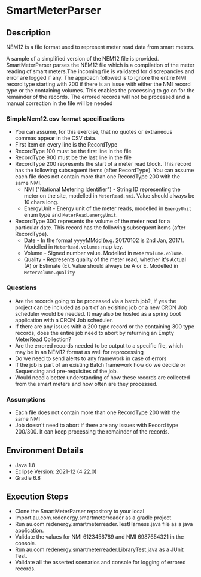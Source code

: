 # SmartMeterParser


## Description


NEM12 is a file format used to represent meter read data from smart meters.

A sample of a simplified version of the NEM12 file is provided. SmartMeterParser parses the NEM12 file which is a compilation of the meter reading of smart meters.The incoming file is validated for discrepancies and error are logged if any. The approach followed is to ignore the entire NMI record type starting with 200 if there is an issue with either the NMI record type or the containing volumes. This enables the processing to go on for the remainder of the records. The errored records will not be processed and a manual correction in the file will be needed


### SimpleNem12.csv format specifications
* You can assume, for this exercise, that no quotes or extraneous commas appear in the CSV data.
* First item on every line is the RecordType
* RecordType 100 must be the first line in the file
* RecordType 900 must be the last line in the file
* RecordType 200 represents the start of a meter read block.  This record has the following subsequent items (after RecordType).
You can assume each file does not contain more than one RecordType 200 with the same NMI.
  * NMI ("National Metering Identifier") - String ID representing the meter on the site, modelled in `MeterRead.nmi`.  Value should always be 10 chars long.
  * EnergyUnit - Energy unit of the meter reads, modelled in `EnergyUnit` enum type and `MeterRead.energyUnit`.
* RecordType 300 represents the volume of the meter read for a particular date.  This record has the following subsequent items (after RecordType).
  * Date - In the format yyyyMMdd (e.g. 20170102 is 2nd Jan, 2017).  Modelled in `MeterRead.volumes` map key.
  * Volume - Signed number value.  Modelled in `MeterVolume.volume`.
  * Quality - Represents quality of the meter read, whether it's Actual (A) or Estimate (E).  Value should always be A or E.  Modelled in `MeterVolume.quality`

### Questions

* Are the records going to be processed via a batch job?, if yes the project can be included as part of an exisiting job or a new CRON Job scheduler would be needed. It may also be hosted as a spring boot application with a CRON Job scheduler.
* If there are any issues with a 200 type record or the containing 300 type records, does the entire job need to abort by returning an Empty MeterRead Collection?
* Are the errored records needed to be output to a specific file, which may be in an NEM12 format as well for reprocessing
* Do we need to send alerts to any framework in case of errors
* If the job is part of an existing Batch framework how do we decide or Sequencing and pre-requisites of the job.
* Would need a better understanding of how these records are collected from the smart meters and how often are they processed.


### Assumptions
* Each file does not contain more than one RecordType 200 with the same NMI
* Job doesn't need to abort if there are any issues with Record type 200/300. It can keep processing the remainder of the records.


## Environment Details
* Java 1.8
* Eclipse Version: 2021-12 (4.22.0)
* Gradle 6.8


## Execution Steps
* Clone the SmartMeterParser repository to your local
* Import au.com.redenergy.smartmeterreader as a gradle project
* Run au.com.redenergy.smartmeterreader.TestHarness.java file as a java application.
* Validate the values for NMI 6123456789 and NMI 6987654321 in the console.
* Run au.com.redenergy.smartmeterreader.LibraryTest.java as a JUnit Test.
* Validate all the asserted scenarios and console for logging of errored records.